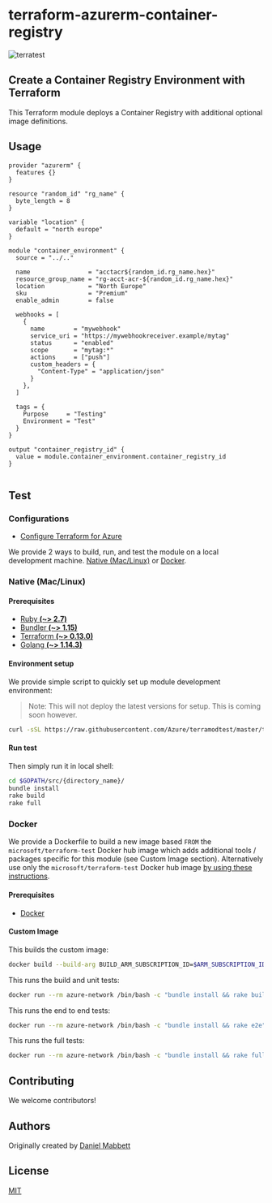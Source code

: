 # terraform-azurerm-container-registry

![terratest](https://github.com/DanielMabbett/terraform-azurerm-container-registry/workflows/terratest/badge.svg)

## Create a Container Registry Environment with Terraform

This Terraform module deploys a Container Registry with additional optional image definitions.

## Usage

```hcl
provider "azurerm" {
  features {}
}

resource "random_id" "rg_name" {
  byte_length = 8
}

variable "location" {
  default = "north europe"
}

module "container_environment" {
  source = "../.."

  name                = "acctacr${random_id.rg_name.hex}"
  resource_group_name = "rg-acct-acr-${random_id.rg_name.hex}"
  location            = "North Europe"
  sku                 = "Premium"
  enable_admin        = false

  webhooks = [
    {
      name        = "mywebhook"
      service_uri = "https://mywebhookreceiver.example/mytag"
      status      = "enabled"
      scope       = "mytag:*"
      actions     = ["push"]
      custom_headers = {
        "Content-Type" = "application/json"
      }
    },
  ]

  tags = {
    Purpose     = "Testing"
    Environment = "Test"
  }
}

output "container_registry_id" {
  value = module.container_environment.container_registry_id
}


```

## Test

### Configurations

- [Configure Terraform for Azure](https://docs.microsoft.com/en-us/azure/virtual-machines/linux/terraform-install-configure)

We provide 2 ways to build, run, and test the module on a local development machine.  [Native (Mac/Linux)](#native-maclinux) or [Docker](#docker).

### Native (Mac/Linux)

#### Prerequisites

- [Ruby **(~> 2.7)**](https://www.ruby-lang.org/en/downloads/)
- [Bundler **(~> 1.15)**](https://bundler.io/)
- [Terraform **(~> 0.13.0)**](https://www.terraform.io/downloads.html)
- [Golang **(~> 1.14.3)**](https://golang.org/dl/)

#### Environment setup

We provide simple script to quickly set up module development environment:

> Note: This will not deploy the latest versions for setup. This is coming soon however.

```sh
curl -sSL https://raw.githubusercontent.com/Azure/terramodtest/master/tool/env_setup.sh | sudo bash
```

#### Run test

Then simply run it in local shell:

```sh
cd $GOPATH/src/{directory_name}/
bundle install
rake build
rake full
```

### Docker

We provide a Dockerfile to build a new image based `FROM` the `microsoft/terraform-test` Docker hub image which adds additional tools / packages specific for this module (see Custom Image section).  Alternatively use only the `microsoft/terraform-test` Docker hub image [by using these instructions](https://github.com/Azure/terraform-test).

#### Prerequisites

- [Docker](https://www.docker.com/community-edition#/download)

#### Custom Image

This builds the custom image:

```sh
docker build --build-arg BUILD_ARM_SUBSCRIPTION_ID=$ARM_SUBSCRIPTION_ID --build-arg BUILD_ARM_CLIENT_ID=$ARM_CLIENT_ID --build-arg BUILD_ARM_CLIENT_SECRET=$ARM_CLIENT_SECRET --build-arg BUILD_ARM_TENANT_ID=$ARM_TENANT_ID -t azure-network .
```

This runs the build and unit tests:

```sh
docker run --rm azure-network /bin/bash -c "bundle install && rake build"
```

This runs the end to end tests:

```sh
docker run --rm azure-network /bin/bash -c "bundle install && rake e2e"
```

This runs the full tests:

```sh
docker run --rm azure-network /bin/bash -c "bundle install && rake full"
```

## Contributing 

We welcome contributors!

## Authors

Originally created by [Daniel Mabbett](http://github.com/danielmabbett)

## License

[MIT](LICENSE)
